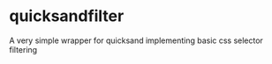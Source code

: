 quicksandfilter
===============

A very simple wrapper for quicksand implementing basic css selector filtering